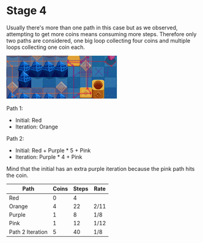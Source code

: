 # Stage 4

Usually there's more than one path in this case but as we observed, attempting to get more coins means consuming more steps. Therefore only two paths are considered, one big loop collecting four coins and multiple loops collecting one coin each.

![Stage 4](https://raw.githubusercontent.com/CHL-a/OutcoreReference/main/Idle_Game/RuntimeAnalysis/ImageBin/Stage4.png)

Path 1:
 * Initial: Red
 * Iteration: Orange

Path 2:
 * Initial: Red + Purple * 5 + Pink
 * Iteration: Purple * 4 + Pink

Mind that the initial has an extra purple iteration because the pink path hits the coin.

|Path|Coins|Steps|Rate|
|-|-|-|-|
|Red|0|4|
|Orange|4|22|2/11|
|Purple|1|8|1/8|
|Pink|1|12|1/12|
|Path 2 Iteration|5|40|1/8|
